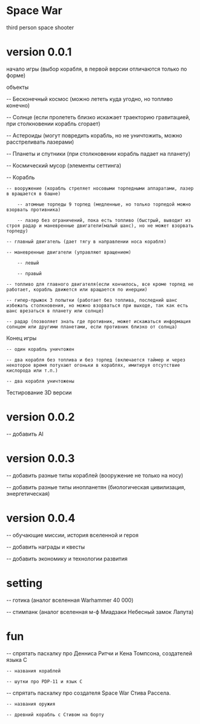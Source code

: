 # Space War
third person space shooter

# version 0.0.1
начало игры (выбор корабля, в первой версии отличаются только по форме)

объекты

-- Бесконечный космос (можно лететь куда угодно, но топливо конечно)

-- Солнце (если пролететь близко искажает траекторию гравитацией, при столкновении корабль сгорает)

-- Астероиды (могут повредить корабль, но не уничтожить, можно расстреливать лазерами)

-- Планеты и спутники (при столкновении корабль падает на планету)

-- Космический мусор (элементы сеттинга)

-- Корабль

    -- вооружение (корабль стреляет носовыми торпедными аппаратами, лазер в вращается в башне)

        -- атомные торпеды 9 торпед (медленные, но только торпедой можно взорвать противника)

        -- лазер без ограничений, пока есть топливо (быстрый, выводит из строя радар и маневренные двигатели(малый шанс), но не может взорвать торпеду)

    -- главный двигатель (дает тягу в направлении носа корабля)

    -- маневренные двигатели (управляют вращением)

        -- левый

        -- правый

    -- топливо для главного двигателя(если кончилось, все кроме торпед не работает, корабль движется или вращается по инерции)

    -- гипер-прыжок 3 попытки (работает без топлива, последний шанс избежать столкновения, но можно взорваться при выходе, так как есть шанс врезаться в планету или солнце)

    -- радар (позволяет знать где противник, может искажаться информация солнцем или другими планетами, если противник близко от солнца)

Конец игры

    -- один корабль уничтожен

    -- два корабля без топлива и без торпед (включается таймер и через некоторое время потухают огоньки в кораблях, имитируя отсутствие кислорода или т.п.)

    -- два корабля уничтожены

Тестирование 3D версии

# version 0.0.2
-- добавить AI

# version 0.0.3
-- добавить разные типы кораблей (вооружение не только на носу)

-- добавить разные типы инопланетян (биологическая цивилизация, энергетическая)

# version 0.0.4
-- обучающие миссии, история вселенной и героя

-- добавить награды и квесты

-- добавить экономику и технологии развития

# setting
-- готика (аналог вселенная Warhammer 40 000)

-- стимпанк (аналог вселенная м-ф Миадзаки Небесный замок Лапута)

# fun
-- спрятать пасхалку про Денниса Ритчи и Кена Томпсона, создателей языка C

    -- названия кораблей

    -- шутки про PDP-11 и язык С

-- спрятать пасхалку про создателя Space War Стива Рассела.

    -- названия оружия

    -- древний корабль с Стивом на борту
